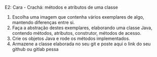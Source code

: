 E2: Cara - Crachá: métodos e atributos de uma classe

1) Escolha uma imagem que contenha vários exemplares de algo, mantendo diferenças entre si.
2) Faça a abstração destes exemplares, elaborando uma classe Java, contendo métodos, atributos, construtor, métodos de acesso.
3) Crie os objetos Java e rode os métodos implementados.
4) Armazene a classe elaborada no seu git e poste aqui o link do seu github ou gitlab pessa